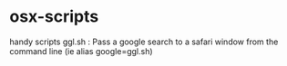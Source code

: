 # osx-scripts
handy scripts
ggl.sh : Pass a google search to a safari window from the command line (ie alias google=ggl.sh)
